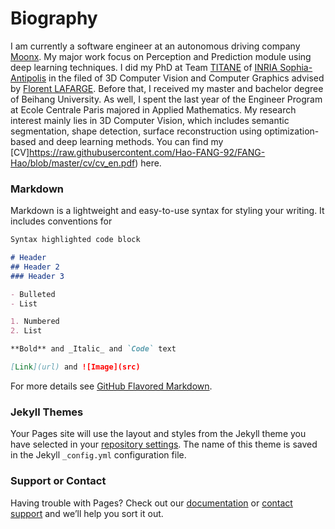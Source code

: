 # Biography

I am currently a software engineer at an autonomous driving company [Moonx](http://www.moonx.ai/#/home).  My major work focus on Perception and Prediction module using deep learning techniques. I did my PhD at Team [TITANE](https://team.inria.fr/titane/team/) of [INRIA Sophia-Antipolis](https://www.inria.fr/en/centre-inria-sophia-antipolis-mediterranee) in the filed of 3D Computer Vision and Computer Graphics advised by [Florent LAFARGE](http://www-sop.inria.fr/members/Florent.Lafarge/). Before that, I received my master and bachelor degree of Beihang University. As well, I spent the last year of the Engineer Program at Ecole Centrale Paris majored in Applied Mathematics. My research interest mainly lies in 3D Computer Vision,  which includes semantic segmentation, shape detection, surface reconstruction using optimization-based and deep learning methods. You can find my [CV]https://raw.githubusercontent.com/Hao-FANG-92/FANG-Hao/blob/master/cv/cv_en.pdf) here.

### Markdown

Markdown is a lightweight and easy-to-use syntax for styling your writing. It includes conventions for

```markdown
Syntax highlighted code block

# Header 
## Header 2
### Header 3

- Bulleted
- List

1. Numbered
2. List

**Bold** and _Italic_ and `Code` text

[Link](url) and ![Image](src)
```

For more details see [GitHub Flavored Markdown](https://guides.github.com/features/mastering-markdown/).

### Jekyll Themes

Your Pages site will use the layout and styles from the Jekyll theme you have selected in your [repository settings](https://github.com/Hao-FANG-92/FANG-Hao/settings). The name of this theme is saved in the Jekyll `_config.yml` configuration file.

### Support or Contact

Having trouble with Pages? Check out our [documentation](https://help.github.com/categories/github-pages-basics/) or [contact support](https://github.com/contact) and we’ll help you sort it out.
